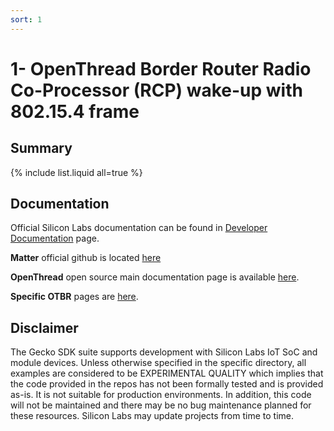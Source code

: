 ```yaml
---
sort: 1
---
```


# 1- OpenThread Border Router Radio Co-Processor (RCP) wake-up with 802.15.4 frame

## Summary ##
{% include list.liquid all=true %}


## Documentation ##

Official Silicon Labs documentation can be found in [Developer Documentation](https://docs.silabs.com/openthread/latest/) page.

**Matter** official github is located [here](https://github.com/project-chip/connectedhomeip)

**OpenThread** open source main documentation page is available [here](https://openthread.io/).

**Specific OTBR** pages are [here](https://openthread.io/guides/border-router).

## Disclaimer ##

The Gecko SDK suite supports development with Silicon Labs IoT SoC and module devices. Unless otherwise specified in the specific directory, all examples are considered to be EXPERIMENTAL QUALITY which implies that the code provided in the repos has not been formally tested and is provided as-is.  It is not suitable for production environments.  In addition, this code will not be maintained and there may be no bug maintenance planned for these resources. Silicon Labs may update projects from time to time.
